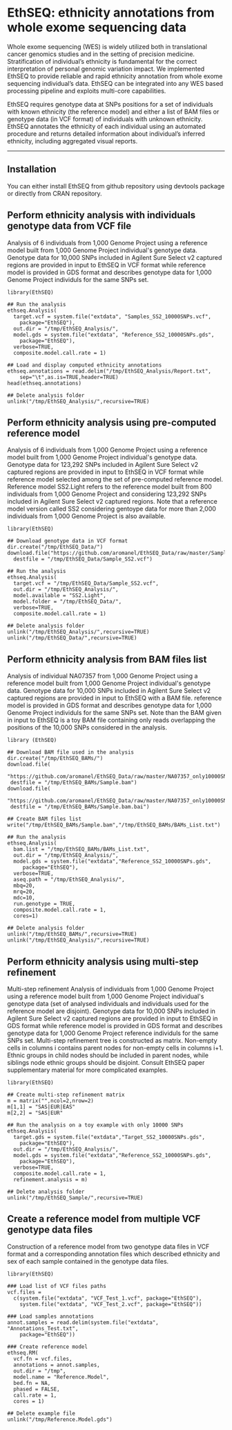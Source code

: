 # EthSEQ: ethnicity annotations from whole exome sequencing data

Whole exome sequencing (WES) is widely utilized both in translational cancer genomics studies and in the setting of precision medicine. Stratification of individual’s ethnicity is fundamental for the correct interpretation of personal genomic variation impact. We implemented EthSEQ to provide reliable and rapid ethnicity annotation from whole exome sequencing individual’s data. EthSEQ can be integrated into any WES based processing pipeline and exploits multi-core capabilities.

EthSEQ requires genotype data at SNPs positions for a set of individuals with known ethnicity (the reference model) and either a list of BAM files or genotype data (in VCF format) of individuals with unknown ethnicity. EthSEQ annotates the ethnicity of each individual using an automated procedure and returns detailed information
about individual’s inferred ethnicity, including aggregated visual reports. 

***

## Installation

You can either install EthSEQ from github repository using devtools package or directly from CRAN repository.

## Perform ethnicity analysis with individuals genotype data from VCF file

Analysis of 6 individuals from 1,000 Genome Project using a reference model built from 1,000 Genome Project individual's genotype data. Genotype data for 10,000 SNPs included in Agilent Sure Select v2 captured regions are provided in input to EthSEQ in VCF format while reference model is provided in GDS format and describes genotype data for 1,000 Genome Project individuls for the same SNPs set. 

```{r}
library(EthSEQ)

## Run the analysis
ethseq.Analysis(
  target.vcf = system.file("extdata", "Samples_SS2_10000SNPs.vcf",
	package="EthSEQ"),
  out.dir = "/tmp/EthSEQ_Analysis/",
  model.gds = system.file("extdata", "Reference_SS2_10000SNPs.gds",
	package="EthSEQ"),
  verbose=TRUE,
  composite.model.call.rate = 1)

## Load and display computed ethnicity annotations
ethseq.annotations = read.delim("/tmp/EthSEQ_Analysis/Report.txt",
	sep="\t",as.is=TRUE,header=TRUE)
head(ethseq.annotations)

## Delete analysis folder
unlink("/tmp/EthSEQ_Analysis/",recursive=TRUE)
```

## Perform ethnicity analysis using pre-computed reference model

Analysis of 6 individuals from 1,000 Genome Project using a reference model built from 1,000 Genome Project individual's genotype data. Genotype data for 123,292 SNPs included in Agilent Sure Select v2 captured regions are provided in input to EthSEQ in VCF format while reference model selected among the set of pre-computed reference model. Reference model SS2.Light refers to the reference model built from 800 individuals from 1,000 Genome Project and considering 123,292 SNPs included in Agilent Sure Select v2 captured regions. Note that a reference model version called SS2 considering gentoype data for more than 2,000 individuals from 1,000 Genome Project is also available.

```
library(EthSEQ)

## Download genotype data in VCF format
dir.create("/tmp/EthSEQ_Data/")
download.file("https://github.com/aromanel/EthSEQ_Data/raw/master/Sample_SS2.vcf",
  destfile = "/tmp/EthSEQ_Data/Sample_SS2.vcf")

## Run the analysis
ethseq.Analysis(
  target.vcf = "/tmp/EthSEQ_Data/Sample_SS2.vcf",
  out.dir = "/tmp/EthSEQ_Analysis/",
  model.available = "SS2.Light",
  model.folder = "/tmp/EthSEQ_Data/",
  verbose=TRUE,
  composite.model.call.rate = 1)

## Delete analysis folder
unlink("/tmp/EthSEQ_Analysis/",recursive=TRUE)
unlink("/tmp/EthSEQ_Data/",recursive=TRUE)
```

## Perform ethnicity analysis from BAM files list

Analysis of individual NA07357 from 1,000 Genome Project using a reference model built from 1,000 Genome Project individual's genotype data. Genotype data for 10,000 SNPs included in Agilent Sure Select v2 captured regions are provided in input to EthSEQ with a BAM file. reference model is provided in GDS format and describes genotype data for 1,000 Genome Project individuls for the same SNPs set. Note than the BAM given in input to EthSEQ is a toy BAM file containing only reads overlapping the positions of the 10,000 SNPs considered in the analysis.

```
library (EthSEQ)

## Download BAM file used in the analysis
dir.create("/tmp/EthSEQ_BAMs/")
download.file(
 "https://github.com/aromanel/EthSEQ_Data/raw/master/NA07357_only10000SNPs.bam",
 destfile = "/tmp/EthSEQ_BAMs/Sample.bam")
download.file(
 "https://github.com/aromanel/EthSEQ_Data/raw/master/NA07357_only10000SNPs.bam.bai",
 destfile = "/tmp/EthSEQ_BAMs/Sample.bam.bai")

## Create BAM files list 
write("/tmp/EthSEQ_BAMs/Sample.bam","/tmp/EthSEQ_BAMs/BAMs_List.txt")

## Run the analysis
ethseq.Analysis(
  bam.list = "/tmp/EthSEQ_BAMs/BAMs_List.txt",
  out.dir = "/tmp/EthSEQ_Analysis/",
  model.gds = system.file("extdata","Reference_SS2_10000SNPs.gds",
     package="EthSEQ"),
  verbose=TRUE,
  aseq.path = "/tmp/EthSEQ_Analysis/",
  mbq=20,
  mrq=20,
  mdc=10,
  run.genotype = TRUE,
  composite.model.call.rate = 1,
  cores=1)

## Delete analysis folder
unlink("/tmp/EthSEQ_BAMs/",recursive=TRUE)
unlink("/tmp/EthSEQ_Analysis/",recursive=TRUE)
```

## Perform ethnicity analysis using multi-step refinement

Multi-step refinement Analysis of individuals from 1,000 Genome Project using a reference model built from 1,000 Genome Project individual's genotype data (set of analysed individuals and individuals used for the reference model are disjoint). Genotype data for 10,000 SNPs included in Agilent Sure Select v2 captured regions are provided in input to EthSEQ in GDS format while reference model is provided in GDS format and describes genotype data for 1,000 Genome Project reference individuls for the same SNPs set. Multi-step refinement tree is constructed as matrix. Non-empty cells in columns i contains parent nodes for non-empty cells in columns i+1. Ethnic groups in child nodes should be included in parent nodes, while siblings node ethnic groups should be disjoint. Consult EthSEQ paper supplementary material for more complicated examples.  

```
library(EthSEQ)

## Create multi-step refinement matrix
m = matrix("",ncol=2,nrow=2)
m[1,1] = "SAS|EUR|EAS"
m[2,2] = "SAS|EUR"

## Run the analysis on a toy example with only 10000 SNPs
ethseq.Analysis(
  target.gds = system.file("extdata","Target_SS2_10000SNPs.gds",
	package="EthSEQ"),
  out.dir = "/tmp/EthSEQ_Analysis/",
  model.gds = system.file("extdata","Reference_SS2_10000SNPs.gds",
	package="EthSEQ"),
  verbose=TRUE,
  composite.model.call.rate = 1,
  refinement.analysis = m)

## Delete analysis folder
unlink("/tmp/EthSEQ_Sample/",recursive=TRUE)
```

## Create a reference model from multiple VCF genotype data files

Construction of a reference model from two genotype data files in VCF format and a corresponding annotation files which described ethnicity and sex of each sample contained in the genotype data files.

```
library(EthSEQ)

### Load list of VCF files paths
vcf.files = 
  c(system.file("extdata", "VCF_Test_1.vcf", package="EthSEQ"),
    system.file("extdata", "VCF_Test_2.vcf", package="EthSEQ"))

### Load samples annotations
annot.samples = read.delim(system.file("extdata", "Annotations_Test.txt",
	package="EthSEQ"))

### Create reference model
ethseq.RM(
  vcf.fn = vcf.files,
  annotations = annot.samples,
  out.dir = "/tmp",
  model.name = "Reference.Model",
  bed.fn = NA,
  phased = FALSE,
  call.rate = 1,
  cores = 1)

## Delete example file
unlink("/tmp/Reference.Model.gds")
```

